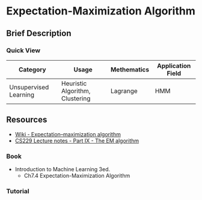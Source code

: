 # Expectation-Maximization Algorithm

## Brief Description

### Quick View

Category|Usage|Methematics|Application Field
--------|-----|-----------|-----------------
Unsupervised Learning|Heuristic Algorithm, Clustering|Lagrange|HMM

## Resources

* [Wiki - Expectation–maximization algorithm](https://en.wikipedia.org/wiki/Expectation%E2%80%93maximization_algorithm)
* [CS229 Lecture notes - Part IX - The EM algorithm](http://cs229.stanford.edu/notes/cs229-notes8.pdf)

### Book

* Introduction to Machine Learning 3ed.
  * Ch7.4 Expectation-Maximization Algorithm

### Tutorial
